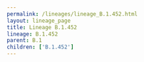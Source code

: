 ```yaml
---
permalink: /lineages/lineage_B.1.452.html
layout: lineage_page
title: Lineage B.1.452
lineage: B.1.452
parent: B.1
children: ['B.1.452']
---
```

